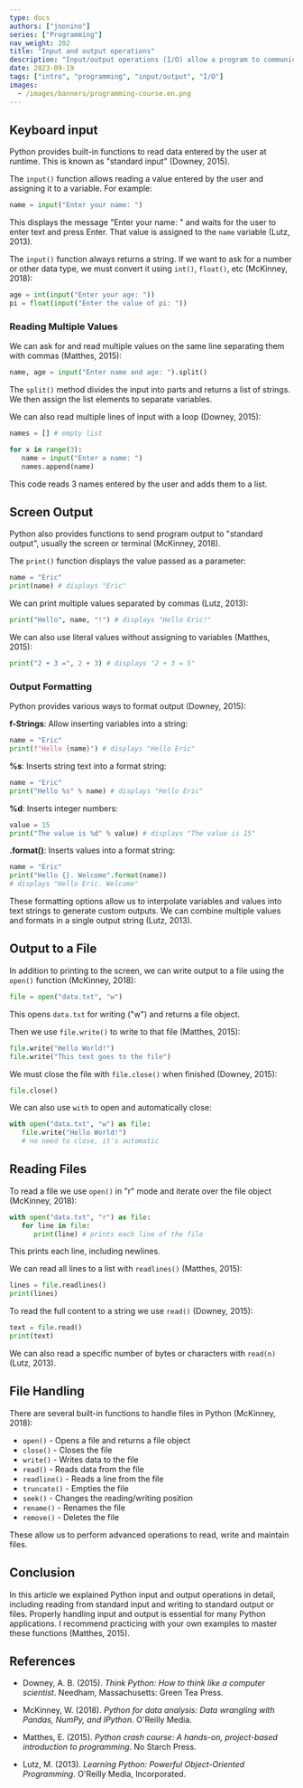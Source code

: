 ```yaml
---
type: docs
authors: ["jnonino"]
series: ["Programming"]
nav_weight: 202
title: "Input and output operations"
description: "Input/output operations (I/O) allow a program to communicate and exchange data with the outside world. In this article we will see in detail input operations from the keyboard or a file, and output to the screen or a file."
date: 2023-09-19
tags: ["intro", "programming", "input/output", "I/O"]
images:
  - /images/banners/programming-course.en.png
---
```


## Keyboard input

Python provides built-in functions to read data entered by the user at runtime. This is known as "standard input" (Downey, 2015).

The `input()` function allows reading a value entered by the user and assigning it to a variable. For example:

```python
name = input("Enter your name: ")
```

This displays the message "Enter your name: " and waits for the user to enter text and press Enter. That value is assigned to the `name` variable (Lutz, 2013).

The `input()` function always returns a string. If we want to ask for a number or other data type, we must convert it using `int()`, `float()`, etc (McKinney, 2018):

```python
age = int(input("Enter your age: "))
pi = float(input("Enter the value of pi: "))
```

### Reading Multiple Values

We can ask for and read multiple values on the same line separating them with commas (Matthes, 2015):

```python
name, age = input("Enter name and age: ").split()
```

The `split()` method divides the input into parts and returns a list of strings. We then assign the list elements to separate variables.

We can also read multiple lines of input with a loop (Downey, 2015):

```python
names = [] # empty list

for x in range(3):
   name = input("Enter a name: ")
   names.append(name)
```

This code reads 3 names entered by the user and adds them to a list.

## Screen Output

Python also provides functions to send program output to "standard output", usually the screen or terminal (McKinney, 2018).

The `print()` function displays the value passed as a parameter:

```python
name = "Eric"
print(name) # displays "Eric"
```

We can print multiple values separated by commas (Lutz, 2013):

```python
print("Hello", name, "!") # displays "Hello Eric!"
```

We can also use literal values without assigning to variables (Matthes, 2015):

```python
print("2 + 3 =", 2 + 3) # displays "2 + 3 = 5"
```

### Output Formatting

Python provides various ways to format output (Downey, 2015):

**f-Strings**: Allow inserting variables into a string:

```python
name = "Eric"
print(f"Hello {name}") # displays "Hello Eric"
```

**%s**: Inserts string text into a format string:

```python
name = "Eric"
print("Hello %s" % name) # displays "Hello Eric"
```

**%d**: Inserts integer numbers:

```python
value = 15
print("The value is %d" % value) # displays "The value is 15"
```

**.format()**: Inserts values into a format string:

```python
name = "Eric"
print("Hello {}. Welcome".format(name))
# displays "Hello Eric. Welcome"
```

These formatting options allow us to interpolate variables and values into text strings to generate custom outputs. We can combine multiple values and formats in a single output string (Lutz, 2013).

## Output to a File

In addition to printing to the screen, we can write output to a file using the `open()` function (McKinney, 2018):

```python
file = open("data.txt", "w")
```

This opens `data.txt` for writing ("w") and returns a file object.

Then we use `file.write()` to write to that file (Matthes, 2015):

```python
file.write("Hello World!")
file.write("This text goes to the file")
```

We must close the file with `file.close()` when finished (Downey, 2015):

```python
file.close()
```

We can also use `with` to open and automatically close:

```python
with open("data.txt", "w") as file:
   file.write("Hello World!")
   # no need to close, it's automatic
```

## Reading Files

To read a file we use `open()` in "r" mode and iterate over the file object (McKinney, 2018):

```python
with open("data.txt", "r") as file:
   for line in file:
      print(line) # prints each line of the file
```

This prints each line, including newlines.

We can read all lines to a list with `readlines()` (Matthes, 2015):

```python
lines = file.readlines()
print(lines)
```

To read the full content to a string we use `read()` (Downey, 2015):

```python
text = file.read()
print(text)
```

We can also read a specific number of bytes or characters with `read(n)` (Lutz, 2013).

## File Handling

There are several built-in functions to handle files in Python (McKinney, 2018):

- `open()` - Opens a file and returns a file object
- `close()` - Closes the file
- `write()` - Writes data to the file
- `read()` - Reads data from the file
- `readline()` - Reads a line from the file
- `truncate()` - Empties the file
- `seek()` - Changes the reading/writing position
- `rename()` - Renames the file
- `remove()` - Deletes the file

These allow us to perform advanced operations to read, write and maintain files.

## Conclusion

In this article we explained Python input and output operations in detail, including reading from standard input and writing to standard output or files. Properly handling input and output is essential for many Python applications. I recommend practicing with your own examples to master these functions (Matthes, 2015).

## References

- Downey, A. B. (2015). *Think Python: How to think like a computer scientist*. Needham, Massachusetts: Green Tea Press.

- McKinney, W. (2018). *Python for data analysis: Data wrangling with Pandas, NumPy, and IPython*. O'Reilly Media.

- Matthes, E. (2015). *Python crash course: A hands-on, project-based introduction to programming*. No Starch Press.

- Lutz, M. (2013). *Learning Python: Powerful Object-Oriented Programming*. O'Reilly Media, Incorporated.
